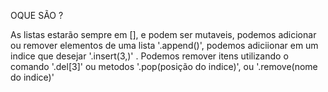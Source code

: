 
OQUE SÃO ?

 As listas estarão sempre em [], e podem ser mutaveis, podemos adicionar ou remover elementos 
de uma  lista '.append()', podemos adiciionar em um indice que desejar '.insert(3,)' .
 Podemos remover itens utilizando o comando '.del[3]' ou metodos '.pop(posição do indice)', 
ou '.remove(nome do indice)'